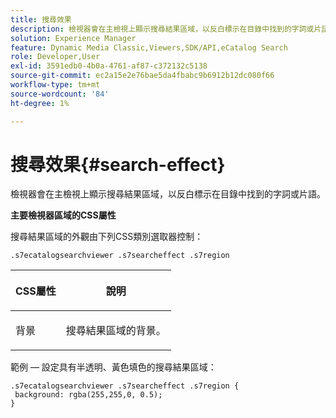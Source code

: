 ```yaml
---
title: 搜尋效果
description: 檢視器會在主檢視上顯示搜尋結果區域，以反白標示在目錄中找到的字詞或片語。
solution: Experience Manager
feature: Dynamic Media Classic,Viewers,SDK/API,eCatalog Search
role: Developer,User
exl-id: 3591edb0-4b0a-4761-af87-c372132c5138
source-git-commit: ec2a15e2e76bae5da4fbabc9b6912b12dc080f66
workflow-type: tm+mt
source-wordcount: '84'
ht-degree: 1%

---
```


# 搜尋效果{#search-effect}

檢視器會在主檢視上顯示搜尋結果區域，以反白標示在目錄中找到的字詞或片語。

<!--<a id="section_061E550C1C1D4DB2BD663A898895B38C"></a>-->

**主要檢視器區域的CSS屬性**

搜尋結果區域的外觀由下列CSS類別選取器控制：

`.s7ecatalogsearchviewer .s7searcheffect .s7region`

<table id="table_94EE3F5BBE4547C0B4943471CEE7EDE4"> 
 <thead> 
  <tr> 
   <th colname="col1" class="entry"> <p> CSS屬性 </p> </th> 
   <th colname="col2" class="entry"> <p>說明 </p> </th> 
  </tr> 
 </thead>
 <tbody> 
  <tr> 
   <td colname="col1"> <p> <span class="codeph"> 背景 </span> </p> </td> 
   <td colname="col2"> <p>搜尋結果區域的背景。 </p> </td> 
  </tr> 
 </tbody> 
</table>

範例 — 設定具有半透明、黃色填色的搜尋結果區域：

```
.s7ecatalogsearchviewer .s7searcheffect .s7region { 
 background: rgba(255,255,0, 0.5); 
}
```
